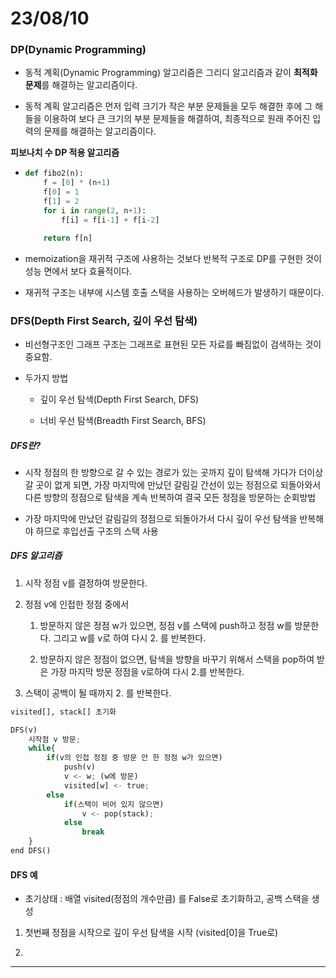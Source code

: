 # 23/08/10

### DP(Dynamic Programming)

- 동적 계획(Dynamic Programming) 알고리즘은 그리디 알고리즘과 같이 **최적화 문제**를 해결하는 알고리즘이다.

- 동적 계획 알고리즘은 먼저 입력 크기가 작은 부분 문제들을 모두 해결한 후에 그 해들을 이용하여 보다 큰 크기의 부분 문제들을 해결하여, 최종적으로 원래 주어진 입력의 문제를 해결하는 알고리즘이다.

**피보나치 수 DP 적용 알고리즘**

- ```python
  def fibo2(n):
      f = [0] * (n+1)
      f[0] = 1
      f[1] = 2
      for i in range(2, n+1):
          f[i] = f[i-1] + f[i-2]
  
      return f[n]
  ```

- memoization을 재귀적 구조에 사용하는 것보다 반복적 구조로 DP를 구현한 것이 성능 면에서 보다 효율적이다.

- 재귀적 구조는 내부에 시스템 호출 스택을 사용하는 오버헤드가 발생하기 때문이다.





### DFS(Depth First Search, 깊이 우선 탐색)

- 비선형구조인 그래프 구조는 그래프로 표현된 모든 자료를 빠짐없이 검색하는 것이 중요함.

- 두가지 방법
  
  - 깊이 우선 탐색(Depth First Search, DFS)
  
  - 너비 우선 탐색(Breadth First Search, BFS)

##### DFS란?

- 시작 정점의 한 방향으로 갈 수 있는 경로가 있는 곳까지 깊이 탐색해 가다가 더이상 갈 곳이 없게 되면, 가장 마지막에 만났던 갈림길 간선이 있는 정점으로 되돌아와서 다른 방향의 정점으로 탐색을 계속 반복하여 결국 모든 정점을 방문하는 순회방법

- 가장 마지막에 만났던 갈림길의 정점으로 되돌아가서 다시 깊이 우선 탐색을 반복해야 하므로 후입선출 구조의 스택 사용

##### DFS 알고리즘

1. 시작 정점 v를 결정하여 방문한다.

2. 정점 v에 인접한 정점 중에서
   
   1. 방문하지 않은 정점 w가 있으면, 정점 v를 스택에 push하고 정점 w를 방문한다. 그리고 w를 v로 하여 다시 2. 를 반복한다.
   
   2. 방문하지 않은 정점이 없으면, 탐색을 방향을 바꾸기 위해서 스택을 pop하여 받은 가장 마지막 방문 정점을 v로하여 다시 2.를 반복한다.

3. 스택이 공백이 될 때까지 2. 를 반복한다.

```python
visited[], stack[] 초기화

DFS(v)
    시작점 v 방문;
    while{
        if(v의 인접 정점 중 방문 안 한 정점 w가 있으면)
            push(v)
            v <- w; (w에 방문)
            visited[w] <- true;
        else
            if(스택이 비어 있지 않으면)
                v <- pop(stack);
            else
                break
    }
end DFS()
```

#### DFS 예

- 초기상태 : 배열 visited(정점의 개수만큼) 를 False로 초기화하고, 공백 스택을 생성
1. 첫번째 정점을 시작으로 깊이 우선 탐색을 시작 (visited[0]을 True로)

2. 

---
